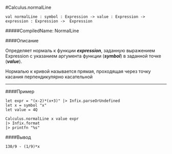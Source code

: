 #Calculus.normalLine

	val normalLine : symbol : Expression -> value : Expression -> expression : Expression ->  Expression


#####CompiledName: NormalLine


####Описание
	
Определяет нормаль к функции ***expression***, заданную выражением Expression с указанием
аргумента функции (***symbol***) в заданной точке (***value***).

Нормалью к кривой называется прямая, проходящая через точку касания перпендикулярно касательной


----------

####Пример

    let expr = "(x-2)*(x+3)" |> Infix.parseOrUndefined
    let x = symbol "x"
    let value = 4Q
    
    Calculus.normalLine x value expr
    |> Infix.format
    |> printfn "%s"

####Вывод

    130/9 - (1/9)*x







